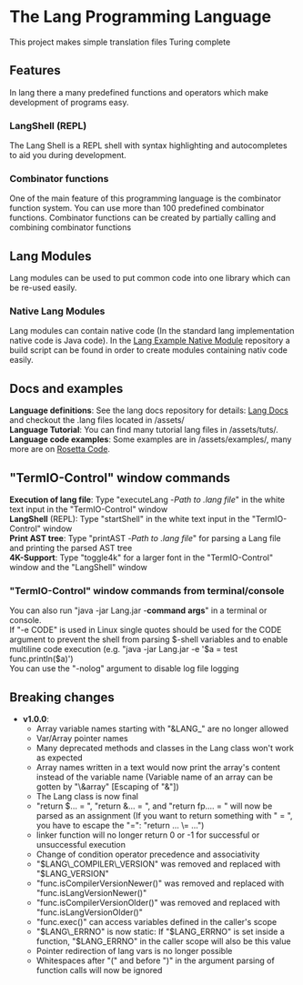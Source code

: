 # The Lang Programming Language

This project makes simple translation files Turing complete

## Features

In lang there a many predefined functions and operators which make development of programs easy.

### LangShell (REPL)

The Lang Shell is a REPL shell with syntax highlighting and autocompletes to aid you during development.

### Combinator functions

One of the main feature of this programming language is the combinator function system. You can use more than 100 predefined combinator functions. Combinator functions can be created by partially calling and combining combinator functions

## Lang Modules

Lang modules can be used to put common code into one library which can be re-used easily.

### Native Lang Modules

Lang modules can contain native code (In the standard lang implementation native code is Java code). In the [Lang Example Native Module](https://github.com/JDDev0/LangExampleNativeModule) repository a build script can be found in order to create modules containing nativ code easily.

## Docs and examples

**Language definitions**: See the lang docs repository for details: [Lang Docs](https://github.com/lang-programming/docs) and checkout the .lang files located in /assets/<br>
**Language Tutorial**: You can find many tutorial lang files in /assets/tuts/.<br>
**Language code examples**: Some examples are in /assets/examples/, many more are on [Rosetta Code](https://rosettacode.org/wiki/lang).<br>

## "TermIO-Control" window commands

**Execution of lang file**: Type "executeLang -*Path to .lang file*" in the white text input in the "TermIO-Control" window<br>
**LangShell** (REPL): Type "startShell" in the white text input in the "TermIO-Control" window<br>
**Print AST tree**: Type "printAST -*Path to .lang file*" for parsing a Lang file and printing the parsed AST tree<br>
**4K-Support**: Type "toggle4k" for a larger font in the "TermIO-Control" window and the "LangShell" window<br>

### "TermIO-Control" window commands from terminal/console

You can also run "java -jar Lang.jar -**command** **args**" in a terminal or console.<br>
If "-e CODE" is used in Linux single quotes should be used for the CODE argument to prevent the shell from parsing $-shell variables and to enable multiline code execution (e.g. "java -jar Lang.jar -e '$a = test<br>
func.println($a)')<br>
You can use the "-nolog" argument to disable log file logging<br>

## Breaking changes

- **v1.0.0**:
  - Array variable names starting with "&LANG_" are no longer allowed
  - Var/Array pointer names
  - Many deprecated methods and classes in the Lang class won't work as expected
  - Array names written in a text would now print the array's content instead of the variable name (Variable name of an array can be gotten by "\\&array" \[Escaping of "&"\])
  - The Lang class is now final
  - "return $... = ", "return &... = ", and "return fp.... = " will now be parsed as an assignment (If you want to return something with " = ", you have to escape the "=": "return ... \\= ...")
  - linker function will no longer return 0 or -1 for successful or unsuccessful execution
  - Change of condition operator precedence and associativity
  - "$LANG\_COMPILER\_VERSION" was removed and replaced with "$LANG\_VERSION"
  - "func.isCompilerVersionNewer()" was removed and replaced with "func.isLangVersionNewer()"
  - "func.isCompilerVersionOlder()" was removed and replaced with "func.isLangVersionOlder()"
  - "func.exec()" can access variables defined in the caller's scope
  - "$LANG\_ERRNO" is now static: If "$LANG\_ERRNO" is set inside a function, "$LANG\_ERRNO" in the caller scope will also be this value
  - Pointer redirection of lang vars is no longer possible
  - Whitespaces after "(" and before ")" in the argument parsing of function calls will now be ignored

